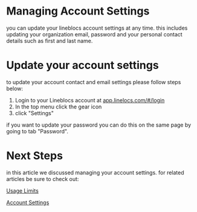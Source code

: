 # Managing Account Settings

you can update your lineblocs account settings at any time. this includes updating your organization email, password and your personal contact details such as first and last name.

# Update your account settings

to update your account contact and email settings please follow steps below:

1. Login to your Lineblocs account at [app.linelocs.com/#/login](http://app.lineblocs.com/#/login)
2. In the top menu click the gear icon
3. click "Settings"

if you want to update your password you can do this on the same page by going to tab "Password".

# Next Steps

in this article we discussed managing your account settings. for related articles be sure to check out:

[Usage Limits](http://lineblocs.com/resources/other-topics/usage-limits)

[Account Settings](http://lineblocs.com/resources/other-topics/account-settings)